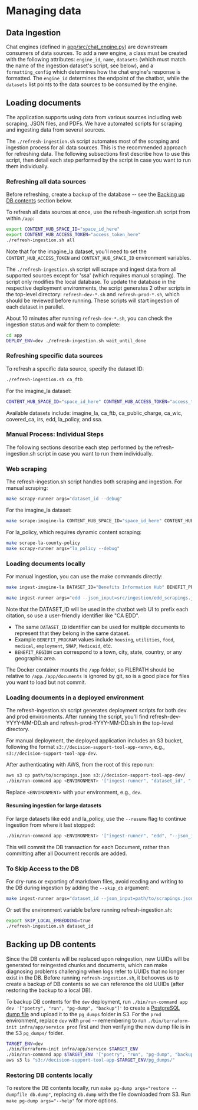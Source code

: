 # Managing data

## Data Ingestion

Chat engines (defined in [app/src/chat_engine.py](https://github.com/navapbc/labs-decision-support-tool/blob/main/app/src/chat_engine.py)) are downstream consumers of data sources. To add a new engine, a class must be created with the following attributes: `engine_id`, `name`, `datasets` (which must match the name of the ingestion dataset's script, see below), and a `formatting_config` which determines how the chat engine's response is formatted.
The `engine_id` determines the endpoint of the chatbot, while the `datasets` list points to the data sources to be consumed by the engine.

## Loading documents

The application supports using data from various sources including web scraping, JSON files, and PDFs. We have automated scripts for scraping and ingesting data from several sources.

The `./refresh-ingestion.sh` script automates most of the scraping and ingestion process for all data sources. This is the recommended approach for refreshing data. The following subsections first describe how to use this script, then detail each step performed by the script in case you want to run them individually.

### Refreshing all data sources

Before refreshing, create a backup of the database -- see the [Backing up DB contents](#backing-up-db-contents) section below.

To refresh all data sources at once, use the refresh-ingestion.sh script from within `/app`:

```bash
export CONTENT_HUB_SPACE_ID="space_id_here"
export CONTENT_HUB_ACCESS_TOKEN="access_token_here"
./refresh-ingestion.sh all
```

Note that for the imagine_la dataset, you'll need to set the `CONTENT_HUB_ACCESS_TOKEN` and `CONTENT_HUB_SPACE_ID` environment variables.

The `./refresh-ingestion.sh` script will scrape and ingest data from all supported sources except for 'ssa' (which requires manual scraping). The script only modifies the local database. To update the database in the respective deployment environments, the script generates 2 other scripts in the top-level directory: `refresh-dev-*.sh` and `refresh-prod-*.sh`, which should be reviewed before running. These scripts will start ingestion of each dataset in parallel.

About 10 minutes after running `refresh-dev-*.sh`, you can check the ingestion status and wait for them to complete:
```bash
cd app
DEPLOY_ENV=dev ./refresh-ingestion.sh wait_until_done
```

### Refreshing specific data sources

To refresh a specific data source, specify the dataset ID:

```bash
./refresh-ingestion.sh ca_ftb
```

For the imagine_la dataset:

```bash
CONTENT_HUB_SPACE_ID="space_id_here" CONTENT_HUB_ACCESS_TOKEN="access_token_here" ./refresh-ingestion.sh imagine_la
```

Available datasets include: imagine_la, ca_ftb, ca_public_charge, ca_wic, covered_ca, irs, edd, la_policy, and ssa.

### Manual Process: Individual Steps

The following sections describe each step performed by the refresh-ingestion.sh script in case you want to run them individually.

### Web scraping

The refresh-ingestion.sh script handles both scraping and ingestion. For manual scraping:

```bash
make scrapy-runner args="dataset_id --debug"
```

For the imagine_la dataset:

```bash
make scrape-imagine-la CONTENT_HUB_SPACE_ID="space_id_here" CONTENT_HUB_ACCESS_TOKEN="access_token_here"
```

For la_policy, which requires dynamic content scraping:

```bash
make scrape-la-county-policy
make scrapy-runner args="la_policy --debug"
```

### Loading documents locally

For manual ingestion, you can use the make commands directly:

```bash
make ingest-imagine-la DATASET_ID="Benefits Information Hub" BENEFIT_PROGRAM=mixed BENEFIT_REGION=California FILEPATH=src/ingestion/imagine_la/pages
```

```bash
make ingest-runner args="edd --json_input=src/ingestion/edd_scrapings.json"
```

Note that the DATASET_ID will be used in the chatbot web UI to prefix each citation, so use a user-friendly identifier like "CA EDD".

- The same `DATASET_ID` identifier can be used for multiple documents to represent that they belong in the same dataset.
- Example `BENEFIT_PROGRAM` values include `housing`, `utilities`, `food`, `medical`, `employment`, `SNAP`, `Medicaid`, etc.
- `BENEFIT_REGION` can correspond to a town, city, state, country, or any geographic area.

The Docker container mounts the `/app` folder, so FILEPATH should be relative to `/app`. `/app/documents` is ignored by git, so is a good place for files you want to load but not commit.

### Loading documents in a deployed environment

The refresh-ingestion.sh script generates deployment scripts for both dev and prod environments. After running the script, you'll find refresh-dev-YYYY-MM-DD.sh and refresh-prod-YYYY-MM-DD.sh in the top-level directory.

For manual deployment, the deployed application includes an S3 bucket, following the format `s3://decision-support-tool-app-<env>`, e.g., `s3://decision-support-tool-app-dev`.

After authenticating with AWS, from the root of this repo run:

```bash
aws s3 cp path/to/scrapings.json s3://decision-support-tool-app-dev/
./bin/run-command app <ENVIRONMENT> '["ingest-runner", "dataset_id", "--json_input", "s3://decision-support-tool-app-dev/scrapings.json"]'
```

Replace `<ENVIRONMENT>` with your environment, e.g., `dev`.

#### Resuming ingestion for large datasets

For large datasets like edd and la_policy, use the `--resume` flag to continue ingestion from where it last stopped:

```bash
./bin/run-command app <ENVIRONMENT> '["ingest-runner", "edd", "--json_input", "s3://decision-support-tool-app-dev/edd/edd_scrapings.json", "--resume"]'
```

This will commit the DB transaction for each Document, rather than committing after all Document records are added.

### To Skip Access to the DB

For dry-runs or exporting of markdown files, avoid reading and writing to the DB during ingestion by adding the `--skip_db` argument:

```bash
make ingest-runner args="dataset_id --json_input=path/to/scrapings.json --skip_db"
```

Or set the environment variable before running refresh-ingestion.sh:

```bash
export SKIP_LOCAL_EMBEDDING=true
./refresh-ingestion.sh dataset_id
```

## Backing up DB contents

Since the DB contents will be replaced upon reingestion, new UUIDs will be generated for reingested chunks and documents, which can make diagnosing problems challenging when logs refer to UUIDs that no longer exist in the DB. Before running `refresh-ingestion.sh`, it behooves us to create a backup of DB contents so we can reference the old UUIDs (after restoring the backup to a local DB).

To backup DB contents for the `dev` deployment, run `./bin/run-command app dev '["poetry", "run", "pg-dump", "backup"]'` to create a [PostgreSQL dump file](https://www.postgresql.org/docs/current/backup-dump.html) and upload it to the `pg_dumps` folder in S3. For the `prod` environment, replace `dev` with `prod` -- remembering to run `./bin/terraform-init infra/app/service prod` first and then verifying the new dump file is in the S3 `pg_dumps/` folder.

```sh
TARGET_ENV=dev
./bin/terraform-init infra/app/service $TARGET_ENV
./bin/run-command app $TARGET_ENV '["poetry", "run", "pg-dump", "backup"]'
aws s3 ls "s3://decision-support-tool-app-$TARGET_ENV/pg_dumps/"
```

### Restoring DB contents locally

To restore the DB contents locally, run `make pg-dump args="restore --dumpfile db.dump"`, replacing `db.dump` with the file downloaded from S3. Run `make pg-dump args="--help"` for more options.